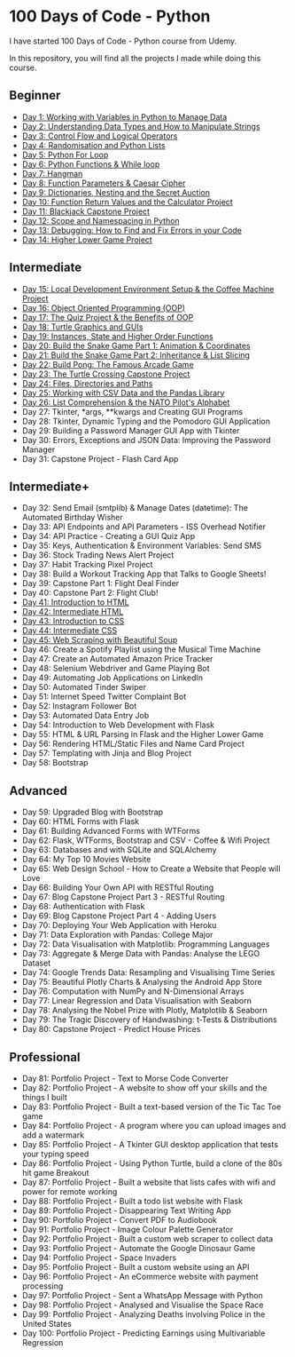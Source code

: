 # 100 Days of Code - Python

I have started 100 Days of Code - Python course from Udemy. 

In this repository, you will find all the projects I made while doing this course.

## Beginner

-    [Day 1: Working with Variables in Python to Manage Data](https://github.com/dsNikhilds/Python/tree/main/Day%201)
-    [Day 2: Understanding Data Types and How to Manipulate Strings](https://github.com/dsNikhilds/Python/tree/main/Day%202)
-    [Day 3: Control Flow and Logical Operators](https://github.com/dsNikhilds/Python/tree/main/Day%203)
-    [Day 4: Randomisation and Python Lists](https://github.com/dsNikhilds/Python/tree/main/Day%204)
-    [Day 5: Python For Loop](https://github.com/dsNikhilds/Python/tree/main/Day%205)
-    [Day 6: Python Functions & While loop](https://github.com/dsNikhilds/Python/tree/main/Day%206)
-    [Day 7: Hangman](https://github.com/dsNikhilds/Python/tree/main/Day%207)
-    [Day 8: Function Parameters & Caesar Cipher](https://github.com/dsNikhilds/Python/tree/main/Day%208)
-    [Day 9: Dictionaries, Nesting and the Secret Auction](https://github.com/dsNikhilds/Python/tree/main/Day%209)
-    [Day 10: Function Return Values and the Calculator Project](https://github.com/dsNikhilds/Python/tree/main/Day%2010)
-    [Day 11: Blackjack Capstone Project](https://github.com/dsNikhilds/Python/tree/main/Day11)
-    [Day 12: Scope and Namespacing in Python](https://github.com/dsNikhilds/Python/tree/main/Day12)
-    [Day 13: Debugging: How to Find and Fix Errors in your Code](https://github.com/dsNikhilds/Python/tree/main/Day13)
-    [Day 14: Higher Lower Game Project](https://github.com/dsNikhilds/Python/tree/main/Day14)

## Intermediate

-    [Day 15: Local Development Environment Setup & the Coffee Machine Project](https://github.com/dsNikhilds/Python/tree/main/Day15)
-    [Day 16: Object Oriented Programming (OOP)](https://github.com/dsNikhilds/Python/tree/main/Day16)
-    [Day 17: The Quiz Project & the Benefits of OOP](https://github.com/dsNikhilds/Python/tree/main/Day17)
-    [Day 18: Turtle Graphics and GUIs](https://github.com/dsNikhilds/Python/tree/main/Day18)
-    [Day 19: Instances, State and Higher Order Functions](https://github.com/dsNikhilds/Python/tree/main/Day19)
-    [Day 20: Build the Snake Game Part 1: Animation & Coordinates](https://github.com/dsNikhilds/Python/tree/main/Day20)
-    [Day 21: Build the Snake Game Part 2: Inheritance & List Slicing](https://github.com/dsNikhilds/Python/tree/main/Day21)
-    [Day 22: Build Pong: The Famous Arcade Game](https://github.com/dsNikhilds/Python/tree/main/Day22)
-    [Day 23: The Turtle Crossing Capstone Project](https://github.com/dsNikhilds/Python/tree/main/Day23)
-    [Day 24: Files, Directories and Paths](https://github.com/dsNikhilds/Python/tree/main/Day24)
-    [Day 25: Working with CSV Data and the Pandas Library](https://github.com/dsNikhilds/Python/tree/main/Day25)
-    [Day 26: List Comprehension & the NATO Pilot's Alphabet](https://github.com/dsNikhilds/Python/tree/main/Day26)
-    Day 27: Tkinter, *args, **kwargs and Creating GUI Programs
-    Day 28: Tkinter, Dynamic Typing and the Pomodoro GUI Application
-    Day 29: Building a Password Manager GUI App with Tkinter
-    Day 30: Errors, Exceptions and JSON Data: Improving the Password Manager
-    Day 31: Capstone Project - Flash Card App

## Intermediate+

-    Day 32: Send Email (smtplib) & Manage Dates (datetime): The Automated Birthday Wisher
-    Day 33: API Endpoints and API Parameters - ISS Overhead Notifier
-    Day 34: API Practice - Creating a GUI Quiz App
-    Day 35: Keys, Authentication & Environment Variables: Send SMS
-    Day 36: Stock Trading News Alert Project
-    Day 37: Habit Tracking Pixel Project
-    Day 38: Build a Workout Tracking App that Talks to Google Sheets!
-    Day 39: Capstone Part 1: Flight Deal Finder
-    Day 40: Capstone Part 2: Flight Club!
-    [Day 41: Introduction to HTML](https://github.com/dsNikhilds/Python/tree/main/Day41)
-    [Day 42: Intermediate HTML](https://github.com/dsNikhilds/Python/tree/main/Day42)
-    [Day 43: Introduction to CSS](https://github.com/dsNikhilds/Python/tree/main/Day43)
-    [Day 44: Intermediate CSS](https://github.com/dsNikhilds/Python/tree/main/Day44)
-    [Day 45: Web Scraping with Beautiful Soup](https://github.com/dsNikhilds/Python/tree/main/Day45)
-    Day 46: Create a Spotify Playlist using the Musical Time Machine
-    Day 47: Create an Automated Amazon Price Tracker
-    Day 48: Selenium Webdriver and Game Playing Bot
-    Day 49: Automating Job Applications on LinkedIn
-    Day 50: Automated Tinder Swiper
-    Day 51: Internet Speed Twitter Complaint Bot
-    Day 52: Instagram Follower Bot
-    Day 53: Automated Data Entry Job
-    Day 54: Introduction to Web Development with Flask
-    Day 55: HTML & URL Parsing in Flask and the Higher Lower Game
-    Day 56: Rendering HTML/Static Files and Name Card Project
-    Day 57: Templating with Jinja and Blog Project
-    Day 58: Bootstrap

## Advanced

-    Day 59: Upgraded Blog with Bootstrap
-    Day 60: HTML Forms with Flask
-    Day 61: Building Advanced Forms with WTForms
-    Day 62: Flask, WTForms, Bootstrap and CSV - Coffee & Wifi Project
-    Day 63: Databases and with SQLite and SQLAlchemy
-    Day 64: My Top 10 Movies Website
-    Day 65: Web Design School - How to Create a Website that People will Love
-    Day 66: Building Your Own API with RESTful Routing
-    Day 67: Blog Capstone Project Part 3 - RESTful Routing
-    Day 68: Authentication with Flask
-    Day 69: Blog Capstone Project Part 4 - Adding Users
-    Day 70: Deploying Your Web Application with Heroku
-    Day 71: Data Exploration with Pandas: College Major
-    Day 72: Data Visualisation with Matplotlib: Programming Languages
-    Day 73: Aggregate & Merge Data with Pandas: Analyse the LEGO Dataset
-    Day 74: Google Trends Data: Resampling and Visualising Time Series
-    Day 75: Beautiful Plotly Charts & Analysing the Android App Store
-    Day 76: Computation with NumPy and N-Dimensional Arrays
-    Day 77: Linear Regression and Data Visualisation with Seaborn
-    Day 78: Analysing the Nobel Prize with Plotly, Matplotlib & Seaborn
-    Day 79: The Tragic Discovery of Handwashing: t-Tests & Distributions
-    Day 80: Capstone Project - Predict House Prices

## Professional

-    Day 81: Portfolio Project - Text to Morse Code Converter
-    Day 82: Portfolio Project - A website to show off your skills and the things I built
-    Day 83: Portfolio Project - Built a text-based version of the Tic Tac Toe game
-    Day 84: Portfolio Project - A program where you can upload images and add a watermark
-    Day 85: Portfolio Project - A Tkinter GUI desktop application that tests your typing speed
-    Day 86: Portfolio Project - Using Python Turtle, build a clone of the 80s hit game Breakout
-    Day 87: Portfolio Project - Built a website that lists cafes with wifi and power for remote working
-    Day 88: Portfolio Project - Built a todo list website with Flask
-    Day 89: Portfolio Project - Disappearing Text Writing App
-    Day 90: Portfolio Project - Convert PDF to Audiobook
-    Day 91: Portfolio Project - Image Colour Palette Generator
-    Day 92: Portfolio Project - Built a custom web scraper to collect data
-    Day 93: Portfolio Project - Automate the Google Dinosaur Game
-    Day 94: Portfolio Project - Space Invaders
-    Day 95: Portfolio Project - Built a custom website using an API
-    Day 96: Portfolio Project - An eCommerce website with payment processing
-    Day 97: Portfolio Project - Sent a WhatsApp Message with Python
-    Day 98: Portfolio Project - Analysed and Visualise the Space Race
-    Day 99: Portfolio Project - Analyzing Deaths involving Police in the United States
-    Day 100: Portfolio Project - Predicting Earnings using Multivariable Regression
